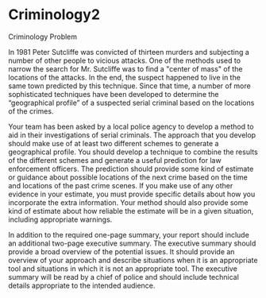 # Criminology2
Criminology
Problem	 
 	
In 1981 Peter Sutcliffe was convicted of thirteen murders and subjecting a number of other people to vicious attacks. One of the methods used to narrow the search for Mr. Sutcliffe was to find a "center of mass" of the locations of the attacks. In the end, the suspect happened to live in the same town predicted by this technique. Since that time, a number of more sophisticated techniques have been developed to determine the “geographical profile” of a suspected serial criminal based on the locations of the crimes.

Your team has been asked by a local police agency to develop a method to aid in their investigations of serial criminals. The approach that you develop should make use of at least two different schemes to generate a geographical profile. You should develop a technique to combine the results of the different schemes and generate a useful prediction for law enforcement officers. The prediction should provide some kind of estimate or guidance about possible locations of the next crime based on the time and locations of the past crime scenes. If you make use of any other evidence in your estimate, you must provide specific details about how you incorporate the extra information. Your method should also provide some kind of estimate about how reliable the estimate will be in a given situation, including appropriate warnings.

In addition to the required one-page summary, your report should include an additional two-page executive summary. The executive summary should provide a broad overview of the potential issues. It should provide an overview of your approach and describe situations when it is an appropriate tool and situations in which it is not an appropriate tool. The executive summary will be read by a chief of police and should include technical details appropriate to the intended audience.
